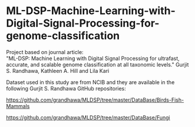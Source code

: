 # ML-DSP-Machine-Learning-with-Digital-Signal-Processing-for-genome-classification

Project based on journal article:  
"ML-DSP: Machine Learning with Digital Signal Processing for ultrafast, accurate, and scalable genome classification 
        at all taxonomic levels."
Gurjit S. Randhawa, Kathleen A. Hill and Lila Kari

Dataset used in this study are from NCIB and they are available in the following Gurjit S. Randhawa GitHub repositories: 

https://github.com/grandhawa/MLDSP/tree/master/DataBase/Birds-Fish-Mammals

https://github.com/grandhawa/MLDSP/tree/master/DataBase/Fungi





